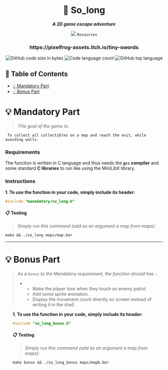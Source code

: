 <h1 align="center">
	📖 So_long
</h1>

<p align="center">
	<b><i>A 2D game escape adventure</i></b><br>
</p>

<div align="center">
  <img src=https://img.itch.zone/aW1nLzEwNDkxNTQ1LmdpZg==/original/k%2BhWls.gif />
	<code>Resources</code>
</div>
<h3 align="center">
	https://pixelfrog-assets.itch.io/tiny-swords
</h3>
<p align="center">
<img alt="GitHub code size in bytes" src="https://img.shields.io/github/languages/code-size/Cloneg7/so_long?color=lightblue" />
<img alt="Code language count" src="https://img.shields.io/github/languages/count/Cloneg7/so_long?color=yellow" />
<img alt="GitHub top language" src="https://img.shields.io/github/languages/top/Cloneg7/so_long?color=blue" />
</p>

## 📜 Table of Contents

- [💡 Mandatory Part](#m)
- [💡 Bonus Part](#b)

# 💡 Mandatory Part <a name = "m"></a>

> _THe goal of the game is:._

	 To collect all collectibles on a map and reach the exit, while avoiding walls.

### Requirements

The function is written in C language and thus needs the **`gcc` compiler** and some standard **C libraries** to run like using the MiniLibX library.

### Instructions

**1. To use the function in your code, simply include its header:**

```C
#include "manadatory/so_long.h"
```

#### 📋 Testing
> _Simply run this command (add as an argument a map from maps):_
```shell
make && ./so_long maps/map.ber 
```
-------
# 💡 Bonus Part <a name = "b"></a>

> _As a <code>bonus</code> to the Mandatory requirement, the function should has :._
	<ul>
  	<li>
    	<ul>
         <li>Make the player lose when they touch an enemy patrol.</li>
         <li>Add some sprite animation.</li>
         <li>Display the movement count directly on screen instead of writing it in the shell.</li>
    	</ul>
  	</li>
   <ul/>

**1. To use the function in your code, simply include its header:**

```C
#include "so_long_bonus.h"
```

#### 📋 Testing
> _Simply run this command (add as an argument a map from maps):_
```shell
make bonus && ./so_long_bonus maps/mapb.ber
```
